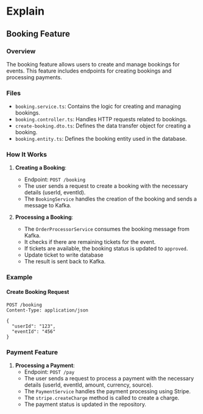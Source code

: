 # Explain

## Booking Feature

### Overview

The booking feature allows users to create and manage bookings for events. This feature includes endpoints for creating bookings and processing payments.

### Files

- `booking.service.ts`: Contains the logic for creating and managing bookings.
- `booking.controller.ts`: Handles HTTP requests related to bookings.
- `create-booking.dto.ts`: Defines the data transfer object for creating a booking.
- `booking.entity.ts`: Defines the booking entity used in the database.

### How It Works

1. **Creating a Booking**:

   - Endpoint: `POST /booking`
   - The user sends a request to create a booking with the necessary details (userId, eventId).
   - The `BookingService` handles the creation of the booking and sends a message to Kafka.

2. **Processing a Booking**:
   - The `OrderProcessorService` consumes the booking message from Kafka.
   - It checks if there are remaining tickets for the event.
   - If tickets are available, the booking status is updated to `approved`.
   - Update ticket to write database
   - The result is sent back to Kafka.

### Example

#### Create Booking Request

```http
POST /booking
Content-Type: application/json

{
  "userId": "123",
  "eventId": "456"
}
```

### Payment Feature

1. **Processing a Payment**:
   - Endpoint: `POST /pay`
   - The user sends a request to process a payment with the necessary details (userId, eventId, amount, currency, source).
   - The `PaymentService` handles the payment processing using Stripe.
   - The `stripe.createCharge` method is called to create a charge.
   - The payment status is updated in the repository.


